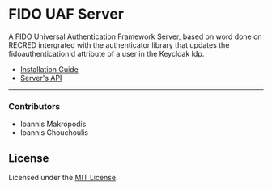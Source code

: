 # FIDO UAF Server

A FIDO Universal Authentication Framework Server, based on word done on RECRED intergrated with the authenticator library that updates the fidoauthenticationId attribute
of a user in the Keycloak Idp.

- [Installation Guide](manual-installation.md)
- [Server's API](server-api.md)

---
### Contributors

- Ioannis Makropodis
- Ioannis Chouchoulis

## License
Licensed under the [MIT License](LICENSE).

